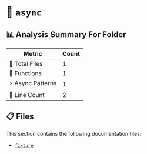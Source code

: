 # 📁 `async`

## 📊 Analysis Summary For Folder

| Metric | Count |
|--------|-------|
| 📁 Total Files | 1 |
| 🔧 Functions | 1 |
| ⚡ Async Patterns | 1 |
| 🔢 Line Count | 2 |


## 📋 Files

This section contains the following documentation files:

- [`fixture`](./fixture.md)
